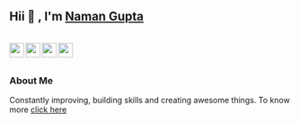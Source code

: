 ## Hii 👋 , I'm [Naman Gupta](https://www.linkedin.com/in/namangupta884)

<br>
<a href="https://www.linkedin.com/in/namangupta884">
  <img align="left" width="26px" src="https://cdn.jsdelivr.net/npm/simple-icons@v3/icons/linkedin.svg"  />
</a>
<a href="https://www.kaggle.com/naman884/code">
  <img align="left" width="26px" src="https://cdn.jsdelivr.net/npm/simple-icons@3.13.0/icons/kaggle.svg" />
</a>
<a href="https://public.tableau.com/app/profile/namangupta#!/">
  <img align="left" width="26px" src="https://cdn.jsdelivr.net/npm/simple-icons@3.13.0/icons/tableau.svg" />
</a>
<a href="https://medium.com/@naman884">
  <img align="left" width="26px" src="https://cdn.jsdelivr.net/npm/simple-icons@v3/icons/medium.svg" />
</a>
</a>
<br>
<br>

### About Me
Constantly improving, building skills and creating awesome things. To know more [click here](http://naman884.github.io/)
